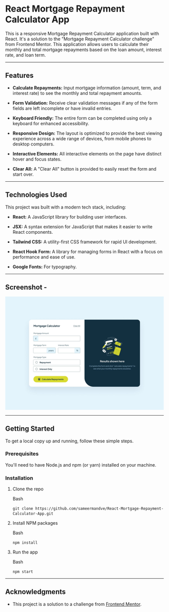 # React Mortgage Repayment Calculator App

This is a responsive Mortgage Repayment Calculator application built with React. It's a solution to the "Mortgage Repayment Calculator challenge" from Frontend Mentor. This application allows users to calculate their monthly and total mortgage repayments based on the loan amount, interest rate, and loan term.

* * *

## Features

*   **Calculate Repayments:** Input mortgage information (amount, term, and interest rate) to see the monthly and total repayment amounts.
    
*   **Form Validation:** Receive clear validation messages if any of the form fields are left incomplete or have invalid entries.
    
*   **Keyboard Friendly:** The entire form can be completed using only a keyboard for enhanced accessibility.
    
*   **Responsive Design:** The layout is optimized to provide the best viewing experience across a wide range of devices, from mobile phones to desktop computers.
    
*   **Interactive Elements:** All interactive elements on the page have distinct hover and focus states.
    
*   **Clear All:** A "Clear All" button is provided to easily reset the form and start over.
    

* * *

## Technologies Used

This project was built with a modern tech stack, including:

*   **React:** A JavaScript library for building user interfaces.
    
*   **JSX:** A syntax extension for JavaScript that makes it easier to write React components.
    
*   **Tailwind CSS:** A utility-first CSS framework for rapid UI development.
    
*   **React Hook Form:** A library for managing forms in React with a focus on performance and ease of use.
    
*   **Google Fonts:** For typography.
    

* * *

## Screenshot -

![](./src/assets/design/desktop-design-empty.jpg)


* * *

## Getting Started

To get a local copy up and running, follow these simple steps.

### Prerequisites

You'll need to have Node.js and npm (or yarn) installed on your machine.

### Installation

1.  Clone the repo
    
    Bash
    
        git clone https://github.com/sameermandve/React-Mortgage-Repayment-Calculator-App.git
    
2.  Install NPM packages
    
    Bash
    
        npm install
    
3.  Run the app
    
    Bash
    
        npm start
    

* * *

## Acknowledgments

*   This project is a solution to a challenge from [Frontend Mentor]([https://www.frontendmentor.io/](https://www.frontendmentor.io/challenges/mortgage-repayment-calculator-Galx1LXK73)).

